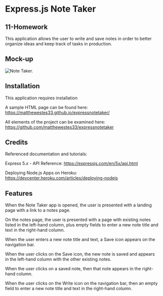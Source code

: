 # Express.js Note Taker

## 11-Homework

This application allows the user to write and save notes in order to better organize ideas and keep track of tasks in production.

## Mock-up

![Note Taker.](./images/notetaker.jpg)

## Installation

This application requires installation 

A sample HTML page can be found here: https://matthewestes33.github.io/expressnotetaker/

All elements of the project can be examined here: https://github.com/matthewestes33/expressnotetaker

## Credits

Referenced documentation and tutorials:

Express 5.x - API Reference: https://expressjs.com/en/5x/api.html

Deploying Node.js Apps on Heroku: https://devcenter.heroku.com/articles/deploying-nodejs 

## Features

When the Note Taker app is opened, the user is presented with a landing page with a link to a notes page.

On the notes page, the user is presented with a page with existing notes listed in the left-hand column, plus empty fields to enter a new note title and text in the right-hand column.

When the user enters a new note title and text, a Save icon appears on the navigation bar.

When the user clicks on the Save icon, the new note is saved and appears in the left-hand column with the other existing notes.

When the user clicks on a saved note, then that note appears in the right-hand column.

When the user clicks on the Write icon on the navigation bar, then an empty field to enter a new note title and text in the right-hand column.


